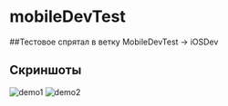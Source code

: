 # mobileDevTest

##Тестовое спрятал в ветку MobileDevTest -> iOSDev

## Скриншоты
![demo1](https://github.com/user-attachments/assets/0370179b-3018-404d-8769-18e39ae5dcec)
![demo2](https://github.com/user-attachments/assets/d939c34e-141a-441e-976a-2d721bd37c1f)



